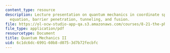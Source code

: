 ```yaml
---
content_type: resource
description: Lecture presentation on quantum mechanics in coordinate space, the Schrodinger
  equation, barrier penetration, tunneling, and fusion.
file: https://ol-ocw-studio-app-qa.s3.amazonaws.com/courses/8-21-the-physics-of-energy-fall-2009/6c1dc6dc699160b8d0753d7b72fecbfc_MIT8_21s09_lec14.pdf
file_type: application/pdf
resourcetype: Document
title: Quantum Mechanics II
uid: 6c1dc6dc-6991-60b8-d075-3d7b72fecbfc
---
```

